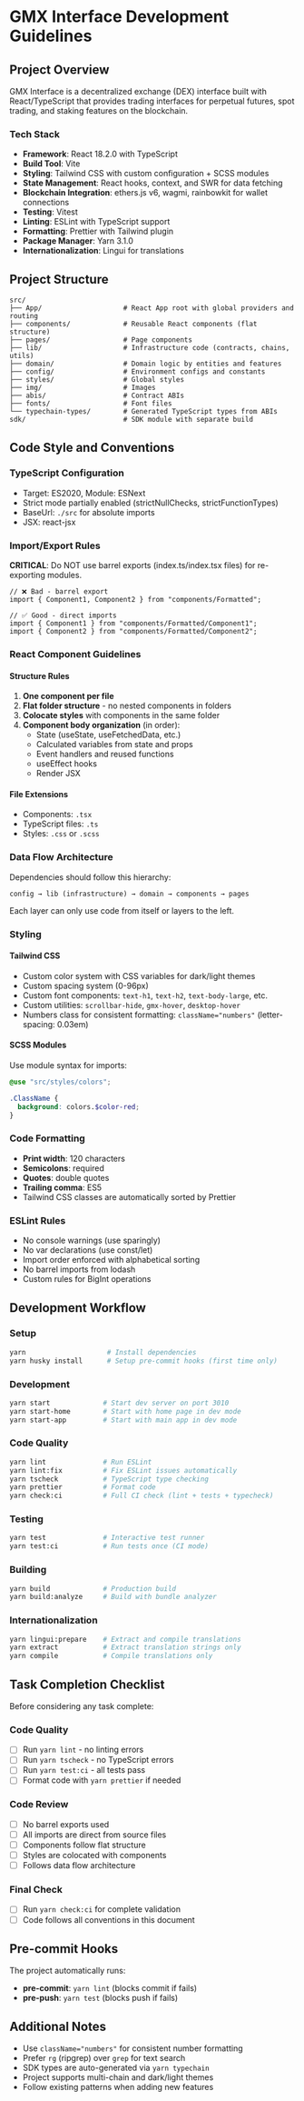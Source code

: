 # GMX Interface Development Guidelines

## Project Overview

GMX Interface is a decentralized exchange (DEX) interface built with React/TypeScript that provides trading interfaces for perpetual futures, spot trading, and staking features on the blockchain.

### Tech Stack
- **Framework**: React 18.2.0 with TypeScript
- **Build Tool**: Vite
- **Styling**: Tailwind CSS with custom configuration + SCSS modules
- **State Management**: React hooks, context, and SWR for data fetching
- **Blockchain Integration**: ethers.js v6, wagmi, rainbowkit for wallet connections
- **Testing**: Vitest
- **Linting**: ESLint with TypeScript support
- **Formatting**: Prettier with Tailwind plugin
- **Package Manager**: Yarn 3.1.0
- **Internationalization**: Lingui for translations

## Project Structure

```
src/
├── App/                    # React App root with global providers and routing
├── components/             # Reusable React components (flat structure)
├── pages/                  # Page components
├── lib/                    # Infrastructure code (contracts, chains, utils)
├── domain/                 # Domain logic by entities and features
├── config/                 # Environment configs and constants
├── styles/                 # Global styles
├── img/                    # Images
├── abis/                   # Contract ABIs
├── fonts/                  # Font files
└── typechain-types/        # Generated TypeScript types from ABIs
sdk/                        # SDK module with separate build
```

## Code Style and Conventions

### TypeScript Configuration
- Target: ES2020, Module: ESNext
- Strict mode partially enabled (strictNullChecks, strictFunctionTypes)
- BaseUrl: `./src` for absolute imports
- JSX: react-jsx

### Import/Export Rules

**CRITICAL**: Do NOT use barrel exports (index.ts/index.tsx files) for re-exporting modules.

```tsx
// ❌ Bad - barrel export
import { Component1, Component2 } from "components/Formatted";

// ✅ Good - direct imports
import { Component1 } from "components/Formatted/Component1";
import { Component2 } from "components/Formatted/Component2";
```

### React Component Guidelines

#### Structure Rules
1. **One component per file**
2. **Flat folder structure** - no nested components in folders
3. **Colocate styles** with components in the same folder
4. **Component body organization** (in order):
   - State (useState, useFetchedData, etc.)
   - Calculated variables from state and props
   - Event handlers and reused functions
   - useEffect hooks
   - Render JSX

#### File Extensions
- Components: `.tsx`
- TypeScript files: `.ts`
- Styles: `.css` or `.scss`

### Data Flow Architecture

Dependencies should follow this hierarchy:
```
config → lib (infrastructure) → domain → components → pages
```
Each layer can only use code from itself or layers to the left.

### Styling

#### Tailwind CSS
- Custom color system with CSS variables for dark/light themes
- Custom spacing system (0-96px)
- Custom font components: `text-h1`, `text-h2`, `text-body-large`, etc.
- Custom utilities: `scrollbar-hide`, `gmx-hover`, `desktop-hover`
- Numbers class for consistent formatting: `className="numbers"` (letter-spacing: 0.03em)

#### SCSS Modules
Use module syntax for imports:
```scss
@use "src/styles/colors";

.ClassName {
  background: colors.$color-red;
}
```

### Code Formatting
- **Print width**: 120 characters
- **Semicolons**: required
- **Quotes**: double quotes
- **Trailing comma**: ES5
- Tailwind CSS classes are automatically sorted by Prettier

### ESLint Rules
- No console warnings (use sparingly)
- No var declarations (use const/let)
- Import order enforced with alphabetical sorting
- No barrel imports from lodash
- Custom rules for BigInt operations

## Development Workflow

### Setup
```bash
yarn                    # Install dependencies
yarn husky install      # Setup pre-commit hooks (first time only)
```

### Development
```bash
yarn start             # Start dev server on port 3010
yarn start-home        # Start with home page in dev mode
yarn start-app         # Start with main app in dev mode
```

### Code Quality
```bash
yarn lint              # Run ESLint
yarn lint:fix          # Fix ESLint issues automatically
yarn tscheck           # TypeScript type checking
yarn prettier          # Format code
yarn check:ci          # Full CI check (lint + tests + typecheck)
```

### Testing
```bash
yarn test              # Interactive test runner
yarn test:ci           # Run tests once (CI mode)
```

### Building
```bash
yarn build             # Production build
yarn build:analyze     # Build with bundle analyzer
```

### Internationalization
```bash
yarn lingui:prepare    # Extract and compile translations
yarn extract           # Extract translation strings only
yarn compile           # Compile translations only
```

## Task Completion Checklist

Before considering any task complete:

### Code Quality
- [ ] Run `yarn lint` - no linting errors
- [ ] Run `yarn tscheck` - no TypeScript errors
- [ ] Run `yarn test:ci` - all tests pass
- [ ] Format code with `yarn prettier` if needed

### Code Review
- [ ] No barrel exports used
- [ ] All imports are direct from source files
- [ ] Components follow flat structure
- [ ] Styles are colocated with components
- [ ] Follows data flow architecture

### Final Check
- [ ] Run `yarn check:ci` for complete validation
- [ ] Code follows all conventions in this document

## Pre-commit Hooks

The project automatically runs:
- **pre-commit**: `yarn lint` (blocks commit if fails)
- **pre-push**: `yarn test` (blocks push if fails)

## Additional Notes

- Use `className="numbers"` for consistent number formatting
- Prefer `rg` (ripgrep) over `grep` for text search
- SDK types are auto-generated via `yarn typechain`
- Project supports multi-chain and dark/light themes
- Follow existing patterns when adding new features